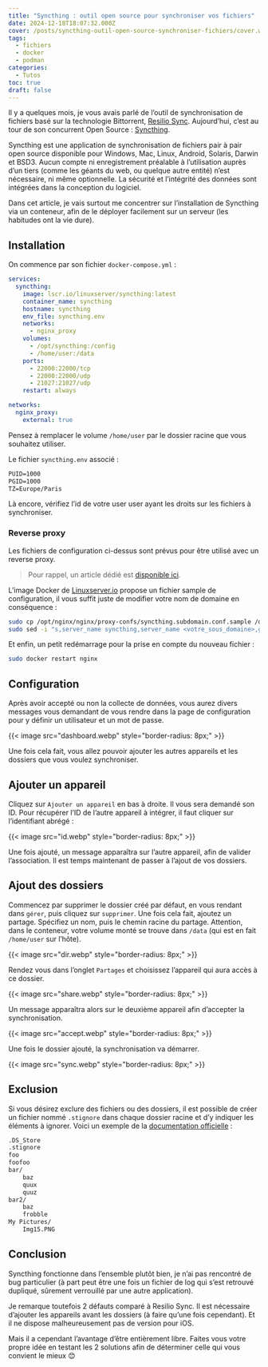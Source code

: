 ```yaml
---
title: "Syncthing : outil open source pour synchroniser vos fichiers"
date: 2024-12-18T18:07:32.000Z
cover: /posts/syncthing-outil-open-source-synchroniser-fichiers/cover.webp
tags:
  - fichiers
  - docker
  - podman
categories:
  - Tutos
toc: true
draft: false
---
```


Il y a quelques mois, je vous avais parlé de l’outil de synchronisation de fichiers basé sur la technologie Bittorrent, [Resilio Sync](/posts/synchroniser-ses-fichiers-avec-resilio-sync/). Aujourd’hui, c’est au tour de son concurrent Open Source : [Syncthing](https://syncthing.net/).

Syncthing est une application de synchronisation de fichiers pair à pair open source disponible pour Windows, Mac, Linux, Android, Solaris, Darwin et BSD3. Aucun compte ni enregistrement préalable à l’utilisation auprès d’un tiers (comme les géants du web, ou quelque autre entité) n’est nécessaire, ni même optionnelle. La sécurité et l’intégrité des données sont intégrées dans la conception du logiciel.

Dans cet article, je vais surtout me concentrer sur l’installation de Syncthing via un conteneur, afin de le déployer facilement sur un serveur (les habitudes ont la vie dure).

## Installation

On commence par son fichier `docker-compose.yml` :

```yml
services:
  syncthing:
    image: lscr.io/linuxserver/syncthing:latest
    container_name: syncthing
    hostname: syncthing
    env_file: syncthing.env
    networks:
      - nginx_proxy
    volumes:
      - /opt/syncthing:/config
      - /home/user:/data
    ports:
      - 22000:22000/tcp
      - 22000:22000/udp
      - 21027:21027/udp
    restart: always

networks:
  nginx_proxy:
    external: true
```

Pensez à remplacer le volume `/home/user` par le dossier racine que vous souhaitez utiliser.

Le fichier `syncthing.env` associé :

```txt
PUID=1000
PGID=1000
TZ=Europe/Paris
```

Là encore, vérifiez l’id de votre user user ayant les droits sur les fichiers à synchroniser.

### Reverse proxy

Les fichiers de configuration ci-dessus sont prévus pour être utilisé avec un reverse proxy.

> Pour rappel, un article dédié est [disponible ici](/posts/reverse-proxy-nginx/).

L’image Docker de [Linuxserver.io](https://docs.linuxserver.io/general/swag/) propose un fichier sample de configuration, il vous suffit juste de modifier votre nom de domaine en conséquence :

```bash
sudo cp /opt/nginx/nginx/proxy-confs/syncthing.subdomain.conf.sample /opt/nginx/nginx/proxy-confs/syncthing.subdomain.conf
sudo sed -i "s,server_name syncthing,server_name <votre_sous_domaine>,g" /opt/nginx/nginx/proxy-confs/syncthing.subdomain.conf
```

Et enfin, un petit redémarrage pour la prise en compte du nouveau fichier :

```bash
sudo docker restart nginx
```

## Configuration

Après avoir accepté ou non la collecte de données, vous aurez divers messages vous demandant de vous rendre dans la page de configuration pour y définir un utilisateur et un mot de passe.

{{< image src="dashboard.webp" style="border-radius: 8px;" >}}

Une fois cela fait, vous allez pouvoir ajouter les autres appareils et les dossiers que vous voulez synchroniser.

## Ajouter un appareil 

Cliquez sur `Ajouter un appareil` en bas à droite. Il vous sera demandé son ID. Pour récupérer l’ID de l’autre appareil à intégrer, il faut cliquer sur l’identifiant abrégé :

{{< image src="id.webp" style="border-radius: 8px;" >}}

Une fois ajouté, un message apparaîtra sur l’autre appareil, afin de valider l’association. Il est temps maintenant de passer à l’ajout de vos dossiers.

## Ajout des dossiers

Commencez par supprimer le dossier créé par défaut, en vous rendant dans `gérer`, puis cliquez sur `supprimer`. Une fois cela fait, ajoutez un partage. Spécifiez un nom, puis le chemin racine du partage. Attention, dans le conteneur, votre volume monté se trouve dans `/data` (qui est en fait `/home/user` sur l’hôte).

{{< image src="dir.webp" style="border-radius: 8px;" >}}

Rendez vous dans l’onglet `Partages` et choisissez l’appareil qui aura accès à ce dossier.

{{< image src="share.webp" style="border-radius: 8px;" >}}

Un message apparaîtra alors sur le deuxième appareil afin d’accepter la synchronisation.

{{< image src="accept.webp" style="border-radius: 8px;" >}}

Une fois le dossier ajouté, la synchronisation va démarrer.

{{< image src="sync.webp" style="border-radius: 8px;" >}}

## Exclusion

Si vous désirez exclure des fichiers ou des dossiers, il est possible de créer un fichier nommé `.stignore` dans chaque dossier racine et d’y indiquer les éléments à ignorer. Voici un exemple de la [documentation officielle](https://docs.syncthing.net/users/ignoring.html) :

```txt
.DS_Store
.stignore
foo
foofoo
bar/
    baz
    quux
    quuz
bar2/
    baz
    frobble
My Pictures/
    Img15.PNG
```

## Conclusion

Syncthing fonctionne dans l’ensemble plutôt bien, je n’ai pas rencontré de bug particulier (à part peut être une fois un fichier de log qui s’est retrouvé dupliqué, sûrement verrouillé par une autre application).

Je remarque toutefois 2 défauts comparé à Resilio Sync. Il est nécessaire d’ajouter les appareils avant les dossiers (à faire qu’une fois cependant). Et il ne dispose malheureusement pas de version pour iOS.

Mais il a cependant l’avantage d’être entièrement libre. Faites vous votre propre idée en testant les 2 solutions afin de déterminer celle qui vous convient le mieux :blush: